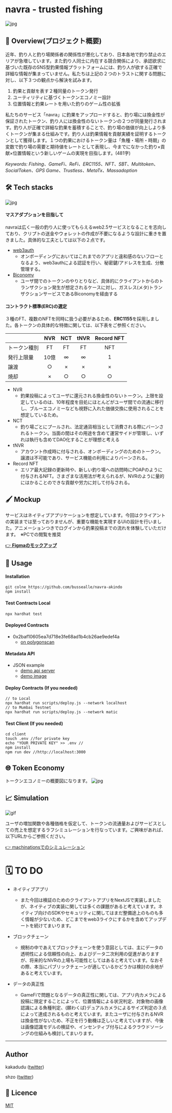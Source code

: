 # navra - trusted fishing

![jpg](https://github.com/bussealle/navra-akindo/blob/main/image/navra_top.png)


## 🎣 Overview(プロジェクト概要)
近年、釣り人と釣り場関係者の関係性が悪化しており、日本各地で釣り禁止のエリアが急増しています。また釣り人同士に内在する競合関係により、承認欲求に基づいた既存のSNS型釣果情報プラットフォームには、釣り人が欲する正確で詳細な情報が集まっていません。私たちは上記の２つのトラストに関する問題に対し、以下３つの観点から解決を試みます。

1. 釣果と貢献を表す２種同量のトークン発行
2. ユーティリティに基づくトークンエコノミー設計
3. 位置情報と釣果レートを用いた釣りのゲーム性の拡張
   
私たちのサービス「navra」に釣果をアップロードすると、釣り場には換金性が保証されたトークン、釣り人には換金性のないトークンの２つが同量発行されます。釣り人が正確で詳細な釣果を蓄積することで、釣り場の価値が向上しより多くトークンが集まる仕組みです。釣り人は釣果情報を貢献実績を証明するトークンとして獲得します。１つの釣果におけるトークン量は「魚種・場所・時期」の変数で釣り場の需要と期待値をレートとして表現し、今までになかった釣り×貢献×位置情報という新しいゲームの実現を目指します。(481字)


_Keywords: Fishing、GameFi、ReFi、ERC1155、NFT、SBT、Multitoken、SocialToken、GPS Game、Trustless、MetaTx、Massadoption_

## 🛠 Tech stacks

![jpg](https://github.com/bussealle/navra-akindo/blob/main/image/navra_techstack.jpg)

#### __マスアダプションを目指して__
navraは広く一般の釣り人に使ってもらえるweb2.5サービスとなることを志向しており、クリプトの送金やウォレットの作成が不要になるような設計に重きを置きました。具体的な工夫としては以下の２点です。
- [web3auth](https://web3auth.io/)
  - オンボーディングにおいてはこれまでのアプリと違和感のないフローとなるよう、web3authによる認証を行い、秘密鍵/アドレスを生成、分散管理する。
- [Biconomy](https://www.biconomy.io/)
  - ユーザ間でのトークンのやりとりなど、具体的にクライアントからのトランザクション発生が想定されるケースに対し、ガスレス(メタ)トランザクションサービスであるBiconomyを経由する


#### __コントラクト標準(ERC)の選定__
３種のFT、複数のNFTを同時に扱う必要があるため、**ERC1155**を採用しました。各トークンの具体的な特徴に関しては、以下表をご参照ください。

|  | NVR | NCT | tNVR | Record NFT |
|:---|:---:|:---:|:---:|:---:|
| トークン種別 |FT |FT |FT |NFT |
| 発行上限量 |10億 |∞ |∞ |1 |
| 譲渡 |○ |× |× |× |
| 焼却 |× |○ |○ |○ |

- NVR
  - 釣果投稿によってユーザに還元される換金性のないトークン。上限を設定しているのは、10年程度を目処にほとんどがユーザ間での流通に移行し、ブルーエコノミーなども視野に入れた価値交換に使用されることを想定しているため。
- NCT
  - 釣り場ごとにプールされ、法定通貨相当として消費される際にバーンされるトークン。当面の間はその用途を含めて運営サイドが管理し、いずれは執行も含めてDAO化することが理想と考える
- tNVR
  - アカウント作成時に付与される、オンボーディングのためのトークン。譲渡は不可能であり、サービス機能の利用によりバーンされる。
- Record NFT
  - エリア最大記録の更新時や、新しい釣り場への訪問時にPOAPのように付与されるNFT。さまざまな活用法が考えられるが、NVRのように量的にはかることのできな貢献や労力に対して付与される。




## 🖌 Mockup
サービスはネイティブアプリケーションを想定しています。今回はクライアントの実装までは至っておりませんが、重要な機能を実現するUIの設計を行いました。アニメーションつきでログインから釣果投稿までの流れを体験していただけます。　※PCでの閲覧を推奨

[👉 __Figmaのモックアップ__](https://www.figma.com/proto/8YqMWlJ3krgnhhh4OzXdRe/navra.fish?page-id=13%3A9&node-id=795%3A11988&viewport=-7234%2C-2636%2C0.28&scaling=scale-down&starting-point-node-id=795%3A11988&show-proto-sidebar=1)

  

## 🔖 Usage
#### Installation
```shell
git colne https://github.com/bussealle/navra-akindo
npm install
```
#### Test Contracts Local
```shell
npx hardhat test
```

#### Deployed Contracts
- 0x2baf10605ea7d718e3fe68ad1b4cb26ae9edef4a
  - [on polygonscan](https://mumbai.polygonscan.com/address/0x2baf10605ea7d718e3fe68ad1b4cb26ae9edef4a)

#### Metadata API
- JSON example
  - [demo api server](https://navra.fish/metadata-api/token/0000000000000000000000000000000000000000000000000000000000000003.json)
  - [demo image](https://navra.fish/images/11340390.png)


#### Deploy Contracts (If you needed)
```shell
// to Local
npx hardhat run scripts/deploy.js --network localhost
// to Mumbai Testnet
npx hardhat run scripts/deploy.js --network matic
```
#### Test Client (If you needed)

```shell
cd client
touch .env //for private key
echo "YOUR PRIVATE KEY" >> .env //
npm install
npm run dev //http://localhost:3000
```

## 🌐 Token Economy
トークンエコノミーの概要図になります。
![jpg](https://github.com/bussealle/navra-akindo/blob/main/image/navra_tokeneconomy.jpg)

## 📈 Simulation
![gif](https://github.com/bussealle/navra-akindo/blob/main/image/navra_machinations.gif)

ユーザの増加関数や各種価格を仮定して、トークンの流通量およびサービスとしての売上を想定するラフシミュレーションを行なっています。ご興味があれば、以下URLからご参照ください。

[👉 machinationsでのシミュレーション](https://my.machinations.io/d/navra-token-economy/bda3d8af414111ed8c2902f943517e50)

# 🗓 TO DO
- ネイティブアプリ
  - また今回は検証のためのクライアントアプリをNextJSで実装しましたが、ネイティブの実装に関しては多くの課題があると考えています。ネイティブ向けのSDKやセキュリティに関してはまだ整備途上のものも多く情報が少ないため、どこまでをweb3ライクにするかを含めてアップデートを続けてまいります。
  
  
- ブロックチェーン
  - 規制の中であえてブロックチェーンを使う意図としては、主にデータの透明性による信頼性の向上、およびデータ二次利用の促進がありますが、将来的なNVRの上場も可能性としてはあると考えています。なおその際、本当にパブリックチェーンが適しているかどうかは検討の余地があると考えています。  
  

- データの真正性
  - GameFiで問題となるデータの真正性に関しては、アプリ内カメラによる投稿に限定することによって、位置情報による状況判定、対象物の画像認識による魚種判定、(願わくば)デュアルカメラによるサイズ判定の３点によって達成されるものと考えています。またユーザに付与されるNVRは換金性がないため、不正を行う動機は乏しいと考えていますが、今後は画像認識モデルの検証や、インセンティブ付与によるクラウドソーシングの仕組みも検討してまいります。


___
## Author
kakadudu  ([twitter](https://twitter.com/navra))

shzo ([twitter](https://twitter.com/shzo_hara))


## 📙 Licence

[MIT](https://github.com/kotabrog/ft_mini_ls/blob/main/LICENSE)
